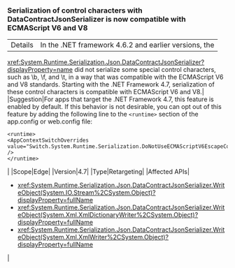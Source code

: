 ### Serialization of control characters with DataContractJsonSerializer is now compatible with ECMAScript V6 and V8

|   |   |
|---|---|
|Details|In the .NET framework 4.6.2 and earlier versions, the
<xref:System.Runtime.Serialization.Json.DataContractJsonSerializer?displayProperty=name>
did not serialize some special control characters, such as \b, \f, and \t, in a
way that was compatible with the ECMAScript V6 and V8 standards. Starting with
the .NET Framework 4.7, serialization of these control characters is compatible
with ECMAScript V6 and V8.|
|Suggestion|For apps that target the .NET Framework 4.7, this feature is enabled by default.
If this behavior is not desirable, you can opt out of this feature by adding the
following line to the <code>&lt;runtime&gt;</code> section of the app.config or web.config file:<br /><pre><code>&lt;runtime&gt;<br />&lt;AppContextSwitchOverrides value=&quot;Switch.System.Runtime.Serialization.DoNotUseECMAScriptV6EscapeControlCharacter=false&quot; /&gt;<br />&lt;/runtime&gt;</code></pre>|
|Scope|Edge|
|Version|4.7|
|Type|Retargeting|
|Affected APIs|<ul><li><xref:System.Runtime.Serialization.Json.DataContractJsonSerializer.WriteObject(System.IO.Stream%2CSystem.Object)?displayProperty=fullName></li><li><xref:System.Runtime.Serialization.Json.DataContractJsonSerializer.WriteObject(System.Xml.XmlDictionaryWriter%2CSystem.Object)?displayProperty=fullName></li><li><xref:System.Runtime.Serialization.Json.DataContractJsonSerializer.WriteObject(System.Xml.XmlWriter%2CSystem.Object)?displayProperty=fullName></li></ul>|
